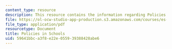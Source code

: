 ```yaml
---
content_type: resource
description: This resource contains the information regarding Policies in Schools.
file: https://ol-ocw-studio-app-production.s3.amazonaws.com/courses/es-253-aids-and-poverty-in-africa-spring-2005/59641bbca3f8e22e055939388428abe6_MITES_253S05_shima_goswami.pdf
file_type: application/pdf
resourcetype: Document
title: Policies in Schools
uid: 59641bbc-a3f8-e22e-0559-39388428abe6
---
```

